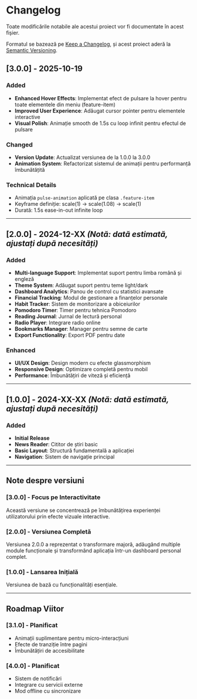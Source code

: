 # Changelog

Toate modificările notabile ale acestui proiect vor fi documentate în acest fișier.

Formatul se bazează pe [Keep a Changelog](https://keepachangelog.com/en/1.0.0/),
și acest proiect aderă la [Semantic Versioning](https://semver.org/spec/v2.0.0.html).

## [3.0.0] - 2025-10-19

### Added
- **Enhanced Hover Effects**: Implementat efect de pulsare la hover pentru toate elementele din meniu (feature-item)
- **Improved User Experience**: Adăugat cursor pointer pentru elementele interactive
- **Visual Polish**: Animație smooth de 1.5s cu loop infinit pentru efectul de pulsare

### Changed
- **Version Update**: Actualizat versiunea de la 1.0.0 la 3.0.0
- **Animation System**: Refactorizat sistemul de animații pentru performanță îmbunătățită

### Technical Details
- Animația `pulse-animation` aplicată pe clasa `.feature-item`
- Keyframe definiție: scale(1) → scale(1.08) → scale(1)
- Durată: 1.5s ease-in-out infinite loop

---

## [2.0.0] - 2024-12-XX *(Notă: dată estimată, ajustați după necesități)*

### Added
- **Multi-language Support**: Implementat suport pentru limba română și engleză
- **Theme System**: Adăugat suport pentru teme light/dark
- **Dashboard Analytics**: Panou de control cu statistici avansate
- **Financial Tracking**: Modul de gestionare a finanțelor personale
- **Habit Tracker**: Sistem de monitorizare a obiceiurilor
- **Pomodoro Timer**: Timer pentru tehnica Pomodoro
- **Reading Journal**: Jurnal de lectură personal
- **Radio Player**: Integrare radio online
- **Bookmarks Manager**: Manager pentru semne de carte
- **Export Functionality**: Export PDF pentru date

### Enhanced
- **UI/UX Design**: Design modern cu efecte glassmorphism
- **Responsive Design**: Optimizare completă pentru mobil
- **Performance**: Îmbunătățiri de viteză și eficiență

---

## [1.0.0] - 2024-XX-XX *(Notă: dată estimată, ajustați după necesități)*

### Added
- **Initial Release**
- **News Reader**: Cititor de știri basic
- **Basic Layout**: Structură fundamentală a aplicației
- **Navigation**: Sistem de navigație principal

---

## Note despre versiuni

### [3.0.0] - Focus pe Interactivitate
Această versiune se concentrează pe îmbunătățirea experienței utilizatorului prin efecte vizuale interactive.

### [2.0.0] - Versiunea Completă
Versiunea 2.0.0 a reprezentat o transformare majoră, adăugând multiple module funcționale și transformând aplicația într-un dashboard personal complet.

### [1.0.0] - Lansarea Inițială
Versiunea de bază cu funcționalități esențiale.

---

## Roadmap Viitor

### [3.1.0] - Planificat
- Animații suplimentare pentru micro-interacțiuni
- Efecte de tranziție între pagini
- Îmbunătățiri de accesibilitate

### [4.0.0] - Planificat
- Sistem de notificări
- Integrare cu servicii externe
- Mod offline cu sincronizare
